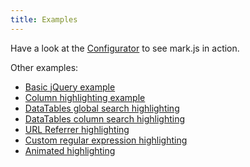 ```yaml
---
title: Examples
---
```


Have a look at the [Configurator][configurator] to see mark.js in action.

Other examples:

- [Basic jQuery example][jsfiddle-basic]
- [Column highlighting example][jsfiddle-column]
- [DataTables global search highlighting][jsfiddle-datatables]
- [DataTables column search highlighting][jsfiddle-datatables-column]
- [URL Referrer highlighting][jsfiddle-url-referrer]
- [Custom regular expression highlighting][jsfiddle-regexp]
- [Animated highlighting][jsfiddle-animated]

[configurator]: /configurator.html
[jsfiddle-basic]: https://jsfiddle.net/julmot/vpav6tL1/
[jsfiddle-column]: https://jsfiddle.net/julmot/1at87fnu/
[jsfiddle-datatables]: https://jsfiddle.net/julmot/buh9h2r8/
[jsfiddle-datatables-column]: https://jsfiddle.net/julmot/c2am6zfr/
[jsfiddle-url-referrer]: https://jsfiddle.net/julmot/bL6bb5oo/
[jsfiddle-regexp]: https://jsfiddle.net/julmot/ova17daa/
[jsfiddle-animated]: https://jsfiddle.net/julmot/hexomvbL/
